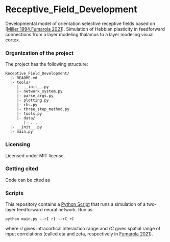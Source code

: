 # Receptive_Field_Development
Developmental model of orientation selective receptive fields based on [[Miller 1994](https://www.jneurosci.org/content/14/1/409.short),[Fumarola 2021](https://arxiv.org/abs/2109.02048)]. Simulation of Hebbian plasticity in feedforward connections from a layer modeling thalamus to a layer modeling visual cortex. 

### Organization of the  project

The project has the following structure:

    Receptive_Field_Development/
      |- README.md
      |- tools/
         |- __init__.py
         |- network_system.py
         |- parse_args.py
         |- plotting.py
         |- rhs.py
         |- three_step_method.py
         |- tools.py
         |- data/
            |- ...
      |- __init__.py
      |- main.py

### Licensing

Licensed under MIT license.

### Getting cited

Code can be cited as

### Scripts
This repository contains a [Python Script](https://github.com/b3ttin4/Receptive_Field_Development/blob/main/main.py) that runs a simulation of a two-layer feedforward neural network. Run as

<code>python main.py --rI rI --rC rC</code>

where _rI_ gives intracortical interaction range and _rC_ gives spatial range of input correlations (called eta and zeta, respectively in [Fumarola 2021](https://arxiv.org/abs/2109.02048)).
